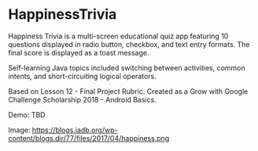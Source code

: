 # HappinessTrivia

Happiness Trivia is a multi-screen educational quiz app featuring 10 questions displayed in radio button, checkbox, and text entry formats. The final score is displayed as a toast message. 

Self-learning Java topics included switching between activities, common intents, and short-circuiting logical operators. 

Based on Lesson 12 - Final Project Rubric. Created as a Grow with Google Challenge Scholarship 2018 - Android Basics.

Demo: TBD

Image: https://blogs.iadb.org/wp-content/blogs.dir/77/files/2017/04/happiness.png
